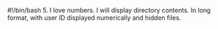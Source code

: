 #!/bin/bash
5. I love numbers. I will display directory contents. In long format, with user ID displayed numerically and hidden files.
